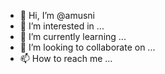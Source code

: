 - 👋 Hi, I’m @amusni
- 👀 I’m interested in ...
- 🌱 I’m currently learning ...
- 💞️ I’m looking to collaborate on ...
- 📫 How to reach me ...

<!---
amusni/amusni is a ✨ special ✨ repository because its `README.md` (this file) appears on your GitHub profile.
You can click the Preview link to take a look at your changes.
--->
